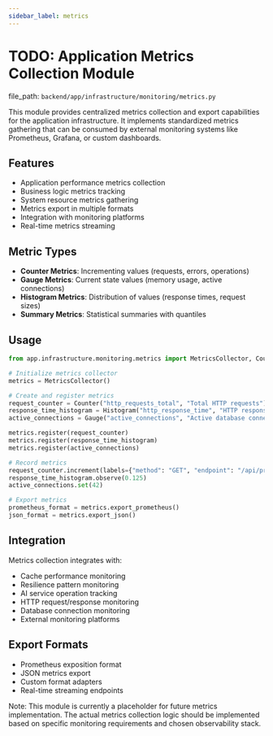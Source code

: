 ```yaml
---
sidebar_label: metrics
---
```


# TODO: Application Metrics Collection Module

  file_path: `backend/app/infrastructure/monitoring/metrics.py`

This module provides centralized metrics collection and export capabilities for the
application infrastructure. It implements standardized metrics gathering that can be
consumed by external monitoring systems like Prometheus, Grafana, or custom dashboards.

## Features

- Application performance metrics collection
- Business logic metrics tracking
- System resource metrics gathering
- Metrics export in multiple formats
- Integration with monitoring platforms
- Real-time metrics streaming

## Metric Types

- **Counter Metrics**: Incrementing values (requests, errors, operations)
- **Gauge Metrics**: Current state values (memory usage, active connections)
- **Histogram Metrics**: Distribution of values (response times, request sizes)
- **Summary Metrics**: Statistical summaries with quantiles

## Usage

```python
from app.infrastructure.monitoring.metrics import MetricsCollector, Counter, Gauge

# Initialize metrics collector
metrics = MetricsCollector()

# Create and register metrics
request_counter = Counter("http_requests_total", "Total HTTP requests")
response_time_histogram = Histogram("http_response_time", "HTTP response time")
active_connections = Gauge("active_connections", "Active database connections")

metrics.register(request_counter)
metrics.register(response_time_histogram)
metrics.register(active_connections)

# Record metrics
request_counter.increment(labels={"method": "GET", "endpoint": "/api/process"})
response_time_histogram.observe(0.125)
active_connections.set(42)

# Export metrics
prometheus_format = metrics.export_prometheus()
json_format = metrics.export_json()
```

## Integration

Metrics collection integrates with:
- Cache performance monitoring
- Resilience pattern monitoring
- AI service operation tracking
- HTTP request/response monitoring
- Database connection monitoring
- External monitoring platforms

## Export Formats

- Prometheus exposition format
- JSON metrics export
- Custom format adapters
- Real-time streaming endpoints

Note: This module is currently a placeholder for future metrics implementation.
The actual metrics collection logic should be implemented based on specific monitoring
requirements and chosen observability stack.
